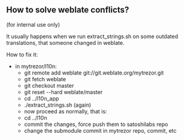 How to solve weblate conflicts? 
--


(for internal use only)

It usually happens when we run extract\_strings.sh on some outdated translations, that someone changed in weblate.

How to fix it:

* in mytrezor/l10n:
    * git remote add weblate git://git.weblate.org/mytrezor.git
    * git fetch weblate
    * git checkout master
    * git reset --hard weblate/master
    * cd ../l10n\_app
    * ./extract\_strings.sh (again)
    * now proceed as normally, that is:
    * cd ../l10n
    * commit the changes, force push them to satoshilabs repo
    * change the submodule commit in mytrezor repo, commit, etc
